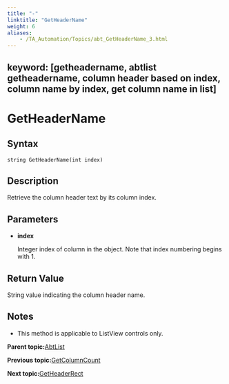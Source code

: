 ```yaml
--- 
title: "-"
linktitle: "GetHeaderName"
weight: 6
aliases: 
    - /TA_Automation/Topics/abt_GetHeaderName_3.html
---
```

keyword: [getheadername, abtlist getheadername, column header based on index, column name by index, get column name in list]
---

# GetHeaderName

## Syntax

`string GetHeaderName(int index)`

## Description

Retrieve the column header text by its column index.

## Parameters

-   **index**

    Integer index of column in the object. Note that index numbering begins with 1.


## Return Value

String value indicating the column header name.

## Notes

-   This method is applicable to ListView controls only.

**Parent topic:**[AbtList](/TA_Automation/Topics/abt_AbtList.html)

**Previous topic:**[GetColumnCount](/TA_Automation/Topics/abt_GetColumnCount_3.html)

**Next topic:**[GetHeaderRect](/TA_Automation/Topics/abt_GetHeaderRect_3.html)

